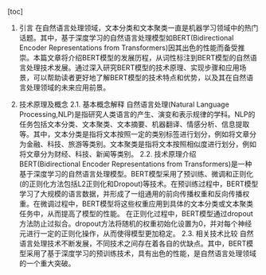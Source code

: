 
[toc]                    
                
                
1. 引言
    在自然语言处理领域，文本分类和文本聚类一直是机器学习领域中的热门话题。其中，基于深度学习的自然语言处理模型如BERT(Bidirectional Encoder Representations from Transformers)因其出色的性能而备受推崇。本篇文章将介绍BERT模型的发展历程，从词性标注到BERT模型的自然语言处理技术发展。通过深入研究BERT模型的技术原理、实现步骤和应用场景，可以帮助读者更好地了解BERT模型的技术特点和优势，以及其在自然语言处理领域的未来应用前景。

2. 技术原理及概念
    2.1. 基本概念解释
    自然语言处理(Natural Language Processing,NLP)是指研究人类语言的产生、演变和表示规律的学科。NLP的任务包括文本分类、文本聚类、文本摘要、机器翻译、情感分析、信息提取等。其中，文本分类是指将文本按照一定的类别标签进行划分，例如将文章分为金融、科技、旅游等类别。文本聚类是指将文本按照相似度进行划分，例如将文章分为财经、科技、新闻等类别。
    2.2. 技术原理介绍
    BERT(Bidirectional Encoder Representations from Transformers)是一种基于深度学习的自然语言处理模型。BERT模型采用了预训练、微调和正则化(的正则化方法包括L2正则化和Dropout)等技术。在预训练过程中，BERT模型学习了大规模的语言数据，并形成了一组通用的前向传播权重和反向传播权重。在微调过程中，BERT模型将这些权重应用到具体的文本分类或文本聚类任务中，从而提高了模型的性能。
    在正则化过程中，BERT模型通过dropout方法防止过拟合。dropout方法将随机的权重初始化设置为0，并对每个神经元进行一定的正则化操作，从而使得模型更加稳定。
    2.3. 相关技术比较
    自然语言处理技术不断发展，不同技术之间存在着各自的优缺点。其中，BERT模型采用了基于深度学习的预训练技术，具有出色的性能，是自然语言处理领域的一个重大突破。

